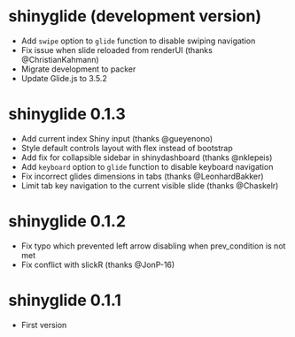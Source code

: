 # shinyglide (development version)

- Add `swipe` option to `glide` function to disable swiping navigation
- Fix issue when slide reloaded from renderUI (thanks @ChristianKahmann)
- Migrate development to packer
- Update Glide.js to 3.5.2

# shinyglide 0.1.3

- Add current index Shiny input (thanks @gueyenono)
- Style default controls layout with flex instead of bootstrap
- Add fix for collapsible sidebar in shinydashboard (thanks @nklepeis)
- Add `keyboard` option to `glide` function to disable keyboard navigation
- Fix incorrect glides dimensions in tabs (thanks @LeonhardBakker)
- Limit tab key navigation to the current visible slide (thanks @Chaskelr)

# shinyglide 0.1.2

- Fix typo which prevented left arrow disabling when prev_condition is not met
- Fix conflict with slickR (thanks @JonP-16)

# shinyglide 0.1.1

- First version

